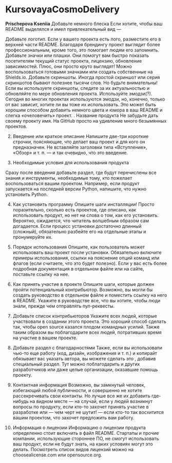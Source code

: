 # KursovayaCosmoDelivery
**Prischepova Kseniia**
Добавьте немного блеска
Если хотите, чтобы ваш README выделялся и имел привлекательный вид —

Добавьте логотип. Если у вашего проекта есть лого, разместите его в верхней части README. Благодаря брендингу проект выглядит более профессиональным, кроме того, это помогает людям его запомнить.
Добавьте значки или плашки. Они помогут вам быстро показать посетителям текущий статус проекта, лицензию, обновление зависимостей. Плюс, они просто круто выглядят! Можно воспользоваться готовыми значками или создать собственные на Shields.io.
Добавьте скриншоты. Иногда простой скриншот или серия скриншотов бывают полезнее тысячи слов. Но будьте внимательны! Если вы используете скриншоты, следите за их актуальностью и обновляйте по мере обновления проекта.
Используйте эмодзи(?). Сегодня во многих проектах используются эмодзи, но, конечно, только от вас зависит, хотите ли вы тоже их использовать. Это может быть хорошим способом добавить немного цвета и юмора в ваш README и слегка «очеловечить» проект.
. Название продукта
Не забудьте дать своему проекту имя. На GitHub просто на удивление много безымянных проектов.

2. Введение или краткое описание
Напишите две-три короткие строчки, поясняющие, что делает ваш проект и для кого он предназначен. Не вставляйте заголовки типа «Вступление», «Обзор» и т. п. — и так очевидно, что это введение.

3. Необходимые условия для использования продукта
 
Сразу после введения добавьте раздел, где будут перечислены все знания и инструменты, необходимые тому, кто пожелает воспользоваться вашим проектом. Например, если продукт запускается на последней версии Python, напишите, что нужно установить Python.

4. Как установить программу
Опишите шаги инсталляции! Просто поразительно, сколько есть проектов, где описано, как использовать продукт, но нет ни слова о том, как его установить. Вероятно, ожидается, что читатель волшебным образом сам догадается. Если процесс установки достаточно длинный (сложный), обязательно разбейте его на отдельные этапы и пронумеруйте их.

5. Порядок использования
Опишите, как пользователь может использовать ваш проект после установки. Обязательно включите примеры использования, ссылки на пояснение опций команд или флагов (если считаете, что это будет полезно). Если у вас есть более подробная документация в отдельном файле или на сайте, поставьте ссылку на нее.

6. Как принять участие в проекте
Опишите шаги, которые должен пройти потенциальный контрибьютор. Возможно, вы могли бы создать руководство в отдельном файле и поместить ссылку на него в README. Укажите в руководстве все, что вы хотите, чтобы люди знали, прежде чем отправлять пул-реквесты.

7. Добавьте список контрибьюторов
Укажите всех людей, которые участвовали в создании этого проекта. Это хороший способ сделать так, чтобы open source казался плодом командных усилий. Также таким образом вы поблагодарите всех людей, потративших время на участие в вашем проекте.

8. Добавьте раздел с благодарностями
Также, если вы использовали чью-то еще работу (код, дизайн, изображения и т. п.) и копирайт обязывает вас указать автора, вы можете сделать это , добавив специальный раздел. Тут можно поблагодарить и других разработчиков или даже целые организации, оказавшие помощь проекту.

9. Контактная информация
Возможно, вы замкнутый человек, избегающий любой публичности, и совершенно не хотите рассекречивать свои контакты. Но лучше все же их добавить где-нибудь на видном месте — на случай, если у людей возникнут вопросы по продукту, если кто-то захочет принять участие в разработке или — чем черт не шутит! — если кто-то так восхитится вашим проектом, что захочет предложить вам работу.

10. Информация о лицензии
Информацию о лицензии продукта определенно стоит включить в файл README. Стартапы и прочие компании, использующие стороннее ПО, не смогут использовать ваш продукт, если не будут знать, на каких условиях могут это делать. Посмотреть список видов лицензий можно на choosealicense.com или opensource.org.
